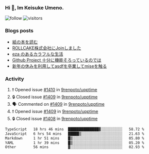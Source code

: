 ### Hi 👋, Im Keisuke Umeno.

<!--
**9renpoto/9renpoto** is a ✨ _special_ ✨ repository because its `README.md` (this file) appears on your GitHub profile.

Here are some ideas to get you started:

- 🔭 I’m currently working on ...
- 🌱 I’m currently learning ...
- 👯 I’m looking to collaborate on ...
- 🤔 I’m looking for help with ...
- 💬 Ask me about ...
- 📫 How to reach me: ...
- 😄 Pronouns: ...
- ⚡ Fun fact: ...
-->

![follow](https://img.shields.io/github/followers/9renpoto?label=Follow&style=social)
![visitors](https://komarev.com/ghpvc/?username=9renpoto&label=Profile%20views&color=0e75b6&style=flat)

### Blogs posts

<!-- BLOG-POST-LIST:START -->
- [紙の本を読む](https://9renpoto.win/entry/2024/02/25/reading-papar-book)
- [ROLLCAKE株式会社にJoinしました](https://9renpoto.win/entry/2024/02/11/join)
- [eza のあるカラフルな生活](https://9renpoto.win/entry/2024/02/01/eza)
- [Github Project 十分に機能そろっているのでは](https://9renpoto.win/entry/2024/01/14/gh-projects)
- [新年の休みを利用してasdfを卒業してmiseを触る](https://9renpoto.win/entry/2024/01/07/mise)
<!-- BLOG-POST-LIST:END -->

### Activity

<!--START_SECTION:activity-->
1. ❗ Opened issue [#1410](https://github.com/9renpoto/upptime/issues/1410) in [9renpoto/upptime](https://github.com/9renpoto/upptime)
2. 🔒 Closed issue [#1409](https://github.com/9renpoto/upptime/issues/1409) in [9renpoto/upptime](https://github.com/9renpoto/upptime)
3. 🗣 Commented on [#1409](https://github.com/9renpoto/upptime/issues/1409#issuecomment-1970584163) in [9renpoto/upptime](https://github.com/9renpoto/upptime)
4. ❗ Opened issue [#1409](https://github.com/9renpoto/upptime/issues/1409) in [9renpoto/upptime](https://github.com/9renpoto/upptime)
5. 🔒 Closed issue [#1408](https://github.com/9renpoto/upptime/issues/1408) in [9renpoto/upptime](https://github.com/9renpoto/upptime)
<!--END_SECTION:activity-->

<!--START_SECTION:waka-->

```txt
TypeScript   18 hrs 46 mins  ██████████████▓░░░░░░░░░░   58.72 %
JavaScript   6 hrs 54 mins   █████▒░░░░░░░░░░░░░░░░░░░   21.63 %
Markdown     1 hr 51 mins    █▒░░░░░░░░░░░░░░░░░░░░░░░   05.80 %
YAML         1 hr 39 mins    █▒░░░░░░░░░░░░░░░░░░░░░░░   05.20 %
Other        56 mins         ▓░░░░░░░░░░░░░░░░░░░░░░░░   02.93 %
```

<!--END_SECTION:waka-->
